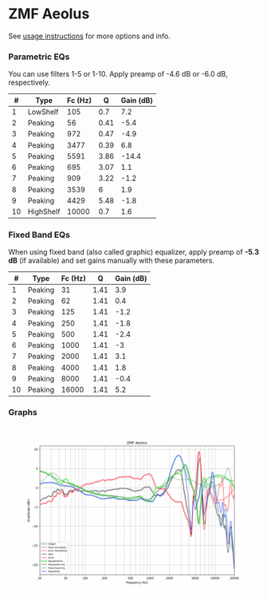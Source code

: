 # ZMF Aeolus
See [usage instructions](https://github.com/jaakkopasanen/AutoEq#usage) for more options and info.

### Parametric EQs
You can use filters 1-5 or 1-10. Apply preamp of -4.6 dB or -6.0 dB, respectively.

|   # | Type      |   Fc (Hz) |    Q |   Gain (dB) |
|-----|-----------|-----------|------|-------------|
|   1 | LowShelf  |       105 | 0.7  |         7.2 |
|   2 | Peaking   |        56 | 0.41 |        -5.4 |
|   3 | Peaking   |       972 | 0.47 |        -4.9 |
|   4 | Peaking   |      3477 | 0.39 |         6.8 |
|   5 | Peaking   |      5591 | 3.86 |       -14.4 |
|   6 | Peaking   |       695 | 3.07 |         1.1 |
|   7 | Peaking   |       909 | 3.22 |        -1.2 |
|   8 | Peaking   |      3539 | 6    |         1.9 |
|   9 | Peaking   |      4429 | 5.48 |        -1.8 |
|  10 | HighShelf |     10000 | 0.7  |         1.6 |

### Fixed Band EQs
When using fixed band (also called graphic) equalizer, apply preamp of **-5.3 dB** (if available) and set gains manually with these parameters.

|   # | Type    |   Fc (Hz) |    Q |   Gain (dB) |
|-----|---------|-----------|------|-------------|
|   1 | Peaking |        31 | 1.41 |         3.9 |
|   2 | Peaking |        62 | 1.41 |         0.4 |
|   3 | Peaking |       125 | 1.41 |        -1.2 |
|   4 | Peaking |       250 | 1.41 |        -1.8 |
|   5 | Peaking |       500 | 1.41 |        -2.4 |
|   6 | Peaking |      1000 | 1.41 |        -3   |
|   7 | Peaking |      2000 | 1.41 |         3.1 |
|   8 | Peaking |      4000 | 1.41 |         1.8 |
|   9 | Peaking |      8000 | 1.41 |        -0.4 |
|  10 | Peaking |     16000 | 1.41 |         5.2 |

### Graphs
![](./ZMF%20Aeolus.png)
